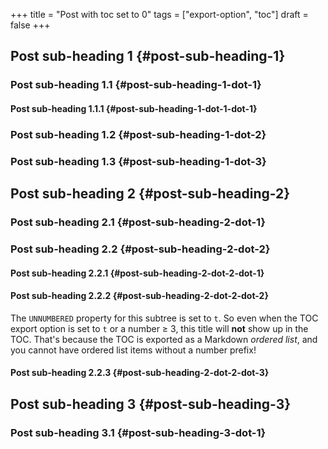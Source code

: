 +++
title = "Post with toc set to 0"
tags = ["export-option", "toc"]
draft = false
+++

## Post sub-heading 1 {#post-sub-heading-1}


### Post sub-heading 1.1 {#post-sub-heading-1-dot-1}


#### Post sub-heading 1.1.1 {#post-sub-heading-1-dot-1-dot-1}


### Post sub-heading 1.2 {#post-sub-heading-1-dot-2}


### Post sub-heading 1.3 {#post-sub-heading-1-dot-3}


## Post sub-heading 2 {#post-sub-heading-2}


### Post sub-heading 2.1 {#post-sub-heading-2-dot-1}


### Post sub-heading 2.2 {#post-sub-heading-2-dot-2}


#### Post sub-heading 2.2.1 {#post-sub-heading-2-dot-2-dot-1}


#### Post sub-heading 2.2.2 {#post-sub-heading-2-dot-2-dot-2}

The `UNNUMBERED` property for this subtree is set to `t`. So even when
the TOC export option is set to `t` or a number ≥ 3, this title will
**not** show up in the TOC. That's because the TOC is exported as a
Markdown _ordered list_, and you cannot have ordered list items
without a number prefix!


#### Post sub-heading 2.2.3 {#post-sub-heading-2-dot-2-dot-3}


## Post sub-heading 3 {#post-sub-heading-3}


### Post sub-heading 3.1 {#post-sub-heading-3-dot-1}
